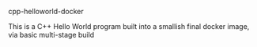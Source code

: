 cpp-helloworld-docker

This is a C++ Hello World program built into a smallish final docker image, via basic multi-stage build
